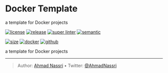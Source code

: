# Docker Template

a template for Docker projects

[![license][license-img]][license-url]
[![release][release-img]][release-url]
[![super linter][super-linter-img]][super-linter-url]
[![semantic][semantic-img]][semantic-url]

[![size][size-img]][size-url]
[![docker][docker-img]][docker-url]
[![github][github-img]][github-url]

a template for Docker projects

----
> Author: [Ahmad Nassri](https://www.ahmadnassri.com/) &bull;
> Twitter: [@AhmadNassri](https://twitter.com/AhmadNassri)

[license-url]: LICENSE
[license-img]: https://badgen.net/github/license/ahmadnassri/template-docker

[release-url]: https://github.com/ahmadnassri/template-docker/releases
[release-img]: https://badgen.net/github/release/ahmadnassri/template-docker

[super-linter-url]: https://github.com/ahmadnassri/template-docker/actions?query=workflow%3Asuper-linter
[super-linter-img]: https://github.com/ahmadnassri/template-docker/workflows/super-linter/badge.svg

[semantic-url]: https://github.com/ahmadnassri/template-docker/actions?query=workflow%3Arelease
[semantic-img]: https://badgen.net/badge/📦/semantically%20released/blue

[size-url]: https://hub.docker.com/r/ahmadnassri/docker-template
[size-img]: https://badgen.net/docker/size/ahmadnassri/docker-template

[docker-url]: https://hub.docker.com/r/ahmadnassri/docker-template
[docker-img]: https://badgen.net/badge/icon/docker%20hub?icon=docker&label

[github-url]: https://github.com/users/ahmadnassri/packages/container/package/docker-template
[github-img]: https://badgen.net/badge/icon/github%20registry?icon=github&label
